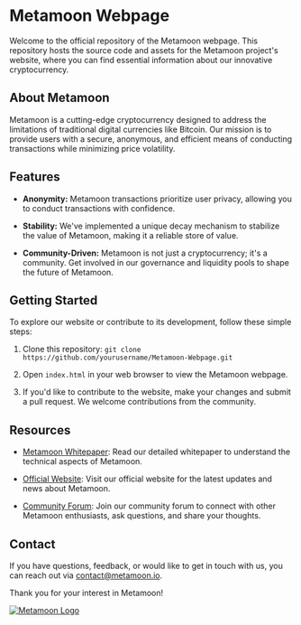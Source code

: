 # Metamoon Webpage

Welcome to the official repository of the Metamoon webpage. This repository hosts the source code and assets for the Metamoon project's website, where you can find essential information about our innovative cryptocurrency.

## About Metamoon

Metamoon is a cutting-edge cryptocurrency designed to address the limitations of traditional digital currencies like Bitcoin. Our mission is to provide users with a secure, anonymous, and efficient means of conducting transactions while minimizing price volatility.

## Features

- **Anonymity:** Metamoon transactions prioritize user privacy, allowing you to conduct transactions with confidence.

- **Stability:** We've implemented a unique decay mechanism to stabilize the value of Metamoon, making it a reliable store of value.

- **Community-Driven:** Metamoon is not just a cryptocurrency; it's a community. Get involved in our governance and liquidity pools to shape the future of Metamoon.

## Getting Started

To explore our website or contribute to its development, follow these simple steps:

1. Clone this repository: `git clone https://github.com/yourusername/Metamoon-Webpage.git`

2. Open `index.html` in your web browser to view the Metamoon webpage.

3. If you'd like to contribute to the website, make your changes and submit a pull request. We welcome contributions from the community.

## Resources

- [Metamoon Whitepaper](https://metamoon.io/whitepaper): Read our detailed whitepaper to understand the technical aspects of Metamoon.

- [Official Website](https://metamoon.io): Visit our official website for the latest updates and news about Metamoon.

- [Community Forum](https://forum.metamoon.io): Join our community forum to connect with other Metamoon enthusiasts, ask questions, and share your thoughts.

## Contact

If you have questions, feedback, or would like to get in touch with us, you can reach out via [contact@metamoon.io](mailto:contact@metamoon.io).

Thank you for your interest in Metamoon!

[![Metamoon Logo](metamoon-logo.png)](https://metamoon.io)
